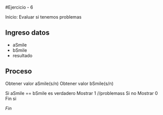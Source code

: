 #Ejercicio - 6

Inicio: Evaluar si tenemos problemas

## Ingreso datos
- aSmile
- bSmile
- resultado
## Proceso

Obtener valor aSmile(s/n)
Obtener valor bSmile(s/n)

Si aSmile == bSmile es verdadero 
	Mostrar 1 //problemass
Si no
	Mostrar 0
Fin si

*Fin*
